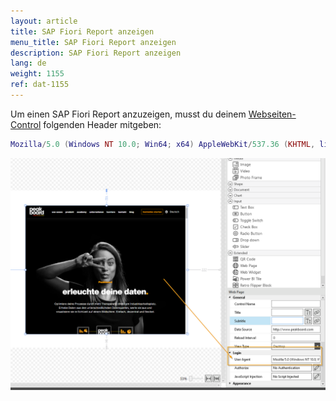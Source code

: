 ```yaml
---
layout: article
title: SAP Fiori Report anzeigen
menu_title: SAP Fiori Report anzeigen
description: SAP Fiori Report anzeigen
lang: de
weight: 1155
ref: dat-1155
---
```


Um einen SAP Fiori Report anzuzeigen, musst du deinem [Webseiten-Control](/controls/Extended/de-webpage.html) folgenden Header mitgeben:

```lua
Mozilla/5.0 (Windows NT 10.0; Win64; x64) AppleWebKit/537.36 (KHTML, like Gecko) Chrome/94.0.4606.81 Safari/537.36
```

![Webseiten-Control Header](/assets/images/data-sources/sap/SAP_Fiori/sapfioriheader.png)

